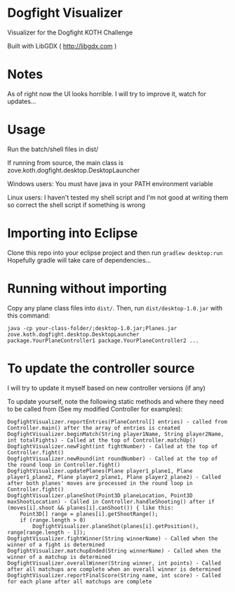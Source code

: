 # Dogfight Visualizer #
Visualizer for the Dogfight KOTH Challenge

Built with LibGDX ( http://libgdx.com )

# Notes #
As of right now the UI looks horrible. I will try to improve it, watch for updates...

# Usage #
Run the batch/shell files in dist/

If running from source, the main class is zove.koth.dogfight.desktop.DesktopLauncher

Windows users: You must have java in your PATH environment variable

Linux users: I haven't tested my shell script and I'm not good at writing them so correct the shell script if something is wrong

# Importing into Eclipse #
Clone this repo into your eclipse project and then run `gradlew desktop:run`  
Hopefully gradle will take care of dependencies...

# Running without importing #
Copy any plane class files into `dist/`. Then, run `dist/desktop-1.0.jar` with this command:

```
java -cp your-class-folder/;desktop-1.0.jar;Planes.jar zove.koth.dogfight.desktop.DesktopLauncher package.YourPlaneController1 package.YourPlaneController2 ...
```

# To update the controller source #
I will try to update it myself based on new controller versions (if any)

To update yourself, note the following static methods and where they need to be called from (See my modified Controller for examples):

```
DogfightVisualizer.reportEntries(PlaneControl[] entries) - called from Controller.main() after the array of entries is created 
DogfightVisualizer.beginMatch(String player1Name, String player2Name, int totalFights) - Called at the top of Controller.matchUp() 
DogfightVisualizer.newFight(int fightNumber) - Called at the top of Controller.fight() 
DogfightVisualizer.newRound(int roundNumber) - Called at the top of the round loop in Controller.fight() 
DogfightVisualizer.updatePlanes(Plane player1_plane1, Plane player1_plane2, Plane player2_plane1, Plane player2_plane2) - Called after both planes' moves are processed in the round loop in Controller.fight() 
DogfightVisualizer.planeShot(Point3D planeLocation, Point3D maxShootLocation) - Called in Controller.handleShooting() after if (moves[i].shoot && planes[i].canShoot()) { like this: 
	Point3D[] range = planes[i].getShootRange(); 
	if (range.length > 0) 
		DogfightVisualizer.planeShot(planes[i].getPosition(), range[range.length - 1]); 
DogfightVisualizer.fightWinner(String winnerName) - Called when the winner of a fight is determined 
DogfightVisualizer.matchupEnded(String winnerName) - Called when the winner of a matchup is determined 
DogfightVisualizer.overallWinner(String winner, int points) - Called after all matchups are complete when an overall winner is determined 
DogfightVisualizer.reportFinalScore(String name, int score) - Called for each plane after all matchups are complete 
```